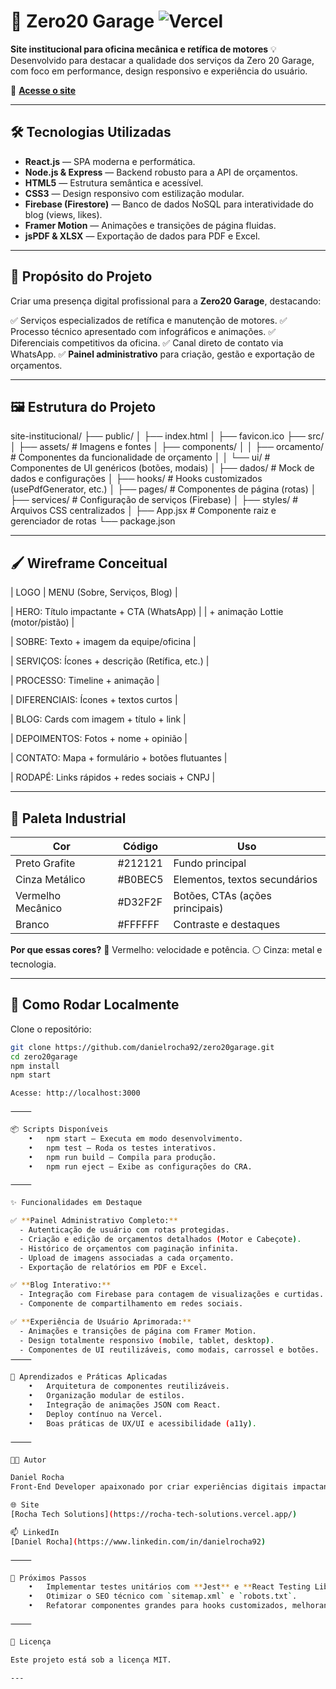 # 🚗 Zero20 Garage ![Vercel](https://vercelbadge.vercel.app/api/danielrocha92/zero20garage)

**Site institucional para oficina mecânica e retífica de motores**
💡 Desenvolvido para destacar a qualidade dos serviços da Zero 20 Garage, com foco em performance, design responsivo e experiência do usuário.

🔗 **[Acesse o site](https://zero20garage.vercel.app/)**

---

## 🛠️ Tecnologias Utilizadas

- **React.js** — SPA moderna e performática.
- **Node.js & Express** — Backend robusto para a API de orçamentos.
- **HTML5** — Estrutura semântica e acessível.
- **CSS3** — Design responsivo com estilização modular.
- **Firebase (Firestore)** — Banco de dados NoSQL para interatividade do blog (views, likes).
- **Framer Motion** — Animações e transições de página fluidas.
- **jsPDF & XLSX** — Exportação de dados para PDF e Excel.
---

## 🎯 Propósito do Projeto

Criar uma presença digital profissional para a **Zero20 Garage**, destacando:

✅ Serviços especializados de retífica e manutenção de motores.
✅ Processo técnico apresentado com infográficos e animações.
✅ Diferenciais competitivos da oficina.
✅ Canal direto de contato via WhatsApp.
✅ **Painel administrativo** para criação, gestão e exportação de orçamentos.

---

## 🖼️ Estrutura do Projeto

site-institucional/
├── public/
│   ├── index.html
│   ├── favicon.ico
├── src/
│   ├── assets/            # Imagens e fontes
│   ├── components/
│   │   ├── orcamento/     # Componentes da funcionalidade de orçamento
│   │   └── ui/            # Componentes de UI genéricos (botões, modais)
│   ├── dados/             # Mock de dados e configurações
│   ├── hooks/             # Hooks customizados (usePdfGenerator, etc.)
│   ├── pages/             # Componentes de página (rotas)
│   ├── services/          # Configuração de serviços (Firebase)
│   ├── styles/            # Arquivos CSS centralizados
│   ├── App.jsx            # Componente raiz e gerenciador de rotas
└── package.json

---

## 🖌️ Wireframe Conceitual

| LOGO             | MENU (Sobre, Serviços, Blog) |

| HERO: Título impactante + CTA (WhatsApp)        |
| + animação Lottie (motor/pistão)                |

| SOBRE: Texto + imagem da equipe/oficina         |

| SERVIÇOS: Ícones + descrição (Retífica, etc.)   |

| PROCESSO: Timeline + animação                   |

| DIFERENCIAIS: Ícones + textos curtos            |

| BLOG: Cards com imagem + título + link          |

| DEPOIMENTOS: Fotos + nome + opinião             |

| CONTATO: Mapa + formulário + botões flutuantes  |

| RODAPÉ: Links rápidos + redes sociais + CNPJ    |

---

## 🎨 Paleta Industrial

| Cor                  | Código   | Uso                                  |
| -------------------- | -------- | ------------------------------------ |
| Preto Grafite        | #212121  | Fundo principal                      |
| Cinza Metálico       | #B0BEC5  | Elementos, textos secundários        |
| Vermelho Mecânico    | #D32F2F  | Botões, CTAs (ações principais)      |
| Branco               | #FFFFFF  | Contraste e destaques                |

**Por que essas cores?**
🔴 Vermelho: velocidade e potência.
⚪ Cinza: metal e tecnologia.

---

## 🚀 Como Rodar Localmente

Clone o repositório:

```bash
git clone https://github.com/danielrocha92/zero20garage.git
cd zero20garage
npm install
npm start

Acesse: http://localhost:3000

⸻

📦 Scripts Disponíveis
	•	npm start — Executa em modo desenvolvimento.
	•	npm test — Roda os testes interativos.
	•	npm run build — Compila para produção.
	•	npm run eject — Exibe as configurações do CRA.

⸻

✨ Funcionalidades em Destaque

✅ **Painel Administrativo Completo:**
  - Autenticação de usuário com rotas protegidas.
  - Criação e edição de orçamentos detalhados (Motor e Cabeçote).
  - Histórico de orçamentos com paginação infinita.
  - Upload de imagens associadas a cada orçamento.
  - Exportação de relatórios em PDF e Excel.

✅ **Blog Interativo:**
  - Integração com Firebase para contagem de visualizações e curtidas.
  - Componente de compartilhamento em redes sociais.

✅ **Experiência de Usuário Aprimorada:**
  - Animações e transições de página com Framer Motion.
  - Design totalmente responsivo (mobile, tablet, desktop).
  - Componentes de UI reutilizáveis, como modais, carrossel e botões.
⸻

🌱 Aprendizados e Práticas Aplicadas
	•	Arquitetura de componentes reutilizáveis.
	•	Organização modular de estilos.
	•	Integração de animações JSON com React.
	•	Deploy contínuo na Vercel.
	•	Boas práticas de UX/UI e acessibilidade (a11y).

⸻

👨‍💻 Autor

Daniel Rocha
Front-End Developer apaixonado por criar experiências digitais impactantes.

🌐 Site
[Rocha Tech Solutions](https://rocha-tech-solutions.vercel.app/)

📫 LinkedIn
[Daniel Rocha](https://www.linkedin.com/in/danielrocha92)

⸻

🚧 Próximos Passos
	•	Implementar testes unitários com **Jest** e **React Testing Library**.
	•	Otimizar o SEO técnico com `sitemap.xml` e `robots.txt`.
	•	Refatorar componentes grandes para hooks customizados, melhorando a legibilidade.

⸻

📄 Licença

Este projeto está sob a licença MIT.

---